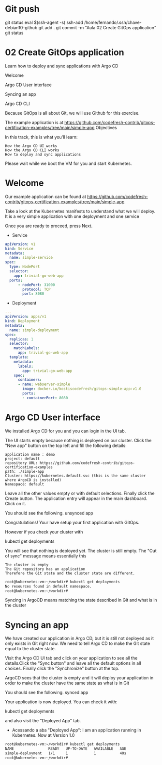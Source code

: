 
# ################################################################################################################################################################
# ################################################################################################################################################################
# ################################################################################################################################################################
# Git push
git status
eval $(ssh-agent -s)
ssh-add /home/fernando/.ssh/chave-debian10-github
git add .
git commit -m "Aula 02 Create GitOps application"
git status


# ################################################################################################################################################################
# ################################################################################################################################################################
# ################################################################################################################################################################
# 02 Create GitOps application

Learn how to deploy and sync applications with Argo CD

Welcome

Argo CD User interface

Syncing an app

Argo CD CLI







Because GitOps is all about Git, we will use Github for this exercise.

The example application is at https://github.com/codefresh-contrib/gitops-certification-examples/tree/main/simple-app
Objectives

In this track, this is what you'll learn:

    How the Argo CD UI works
    How the Argo CD CLI works
    How to deploy and sync applications

Please wait while we boot the VM for you and start Kubernetes.









# ################################################################################################################################################################
# ################################################################################################################################################################
# ################################################################################################################################################################
#  Welcome

Our example application can be found at https://github.com/codefresh-contrib/gitops-certification-examples/tree/main/simple-app

Take a look at the Kubernetes manifests to understand what we will deploy. It is a very simple application with one deployment and one service

Once you are ready to proceed, press Next.


- Service

~~~~yaml
apiVersion: v1
kind: Service
metadata:
  name: simple-service
spec:
  type: NodePort
  selector:
    app: trivial-go-web-app
  ports:
      - nodePort: 31000
        protocol: TCP
        port: 8080
~~~~

- Deployment

~~~~yaml
---
apiVersion: apps/v1
kind: Deployment
metadata:
  name: simple-deployment
spec:
  replicas: 1
  selector:
    matchLabels:
      app: trivial-go-web-app
  template:
    metadata:
      labels:
        app: trivial-go-web-app
    spec:
      containers:
      - name: webserver-simple
        image: docker.io/kostiscodefresh/gitops-simple-app:v1.0
        ports:
        - containerPort: 8080
~~~~






# ################################################################################################################################################################
# ################################################################################################################################################################
# ################################################################################################################################################################
# Argo CD User interface

We installed Argo CD for you and you can login in the UI tab.

The UI starts empty because nothing is deployed on our cluster. Click the "New app" button on the top left and fill the following details:

    application name : demo
    project: default
    repository URL: https://github.com/codefresh-contrib/gitops-certification-examples
    path: ./simple-app
    Cluster: https://kubernetes.default.svc (this is the same cluster where ArgoCD is installed)
    Namespace: default

Leave all the other values empty or with default selections. Finally click the Create button. The application entry will appear in the main dashboard. Click on it.

You should see the following. unsynced app

Congratulations! Your have setup your first application with GitOps.

However if you check your cluster with

kubectl get deployments

You will see that nothing is deployed yet. The cluster is still empty. The "Out of sync" message means essentially this

    The cluster is empty
    The Git repository has an application
    Therefore the Git state and the cluster state are different.


~~~~bash
root@kubernetes-vm:~/workdir# kubectl get deployments
No resources found in default namespace.
root@kubernetes-vm:~/workdir# 
~~~~








Syncing in ArgoCD means matching the state described in Git and what is in the cluster





# ################################################################################################################################################################
# ################################################################################################################################################################
# ################################################################################################################################################################
# Syncing an app

We have created our application in Argo CD, but it is still not deployed as it only exists in Git right now. We need to tell Argo CD to make the Git state equal to the cluster state.

Visit the Argo CD UI tab and click on your application to see all the details.Click the "Sync button" and leave all the default options in all choices. Finally click the "Synchronize" button at the top.

ArgoCD sees that the cluster is empty and it will deploy your application in order to make the cluster have the same state as what is in Git

You should see the following. synced app

Your application is now deployed. You can check it with:

kubectl get deployments

and also visit the "Deployed App" tab.


- Acessando a aba "Deployed App":
    I am an application running in Kubernetes. Now at Version 1.0

~~~~bash
root@kubernetes-vm:~/workdir# kubectl get deployments
NAME                READY   UP-TO-DATE   AVAILABLE   AGE
simple-deployment   1/1     1            1           40s
root@kubernetes-vm:~/workdir# 
~~~~